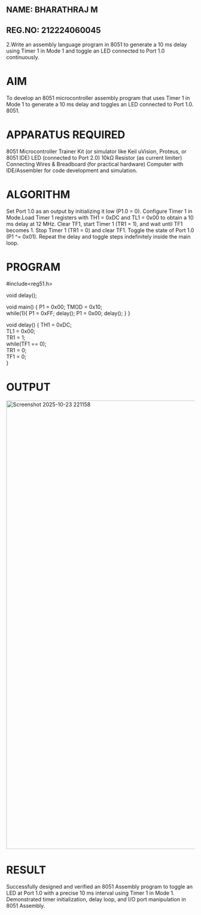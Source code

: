 ## NAME: BHARATHRAJ M
## REG.NO: 212224060045

2.Write an assembly language program in 8051 to generate a 10 ms delay using Timer 1 in Mode 1 and toggle an LED connected to Port 1.0 continuously.

# AIM
To develop an 8051 microcontroller assembly program that uses Timer 1 in Mode 1 to generate a 10 ms delay and toggles an LED connected to Port 1.0. 8051.

# APPARATUS REQUIRED
8051 Microcontroller Trainer Kit (or simulator like Keil uVision, Proteus, or 8051 IDE) LED (connected to Port 2.0) 10kΩ Resistor (as current limiter) Connecting Wires & Breadboard (for practical hardware) Computer with IDE/Assembler for code development and simulation.

# ALGORITHM
Set Port 1.0 as an output by initializing it low (P1.0 = 0). Configure Timer 1 in Mode.Load Timer 1 registers with TH1 = 0xDC and TL1 = 0x00 to obtain a 10 ms delay at 12 MHz. Clear TF1, start Timer 1 (TR1 = 1), and wait until TF1 becomes 1. Stop Timer 1 (TR1 = 0) and clear TF1. Toggle the state of Port 1.0 (P1 ^= 0x01). Repeat the delay and toggle steps indefinitely inside the main loop.

# PROGRAM
#include<reg51.h>

void delay();

void main()
{
    P1 = 0x00;
   TMOD = 0x10;  
    while(1){
        P1 = 0xFF;
        delay();
        P1 = 0x00;
        delay();
    }
}

void delay()
{
    TH1 = 0xDC;  
    TL1 = 0x00;  
    TR1 = 1;     
    while(TF1 == 0);  
    TR1 = 0;     
    TF1 = 0;     
}

# OUTPUT 
<img width="1920" height="1200" alt="Screenshot 2025-10-23 221158" src="https://github.com/user-attachments/assets/57923822-0b81-4004-8fb6-a2845c8cbf4b" />

# RESULT
Successfully designed and verified an 8051 Assembly program to toggle an LED at Port 1.0 with a precise 10 ms interval using Timer 1 in Mode 1. Demonstrated timer initialization, delay loop, and I/O port manipulation in 8051 Assembly.
